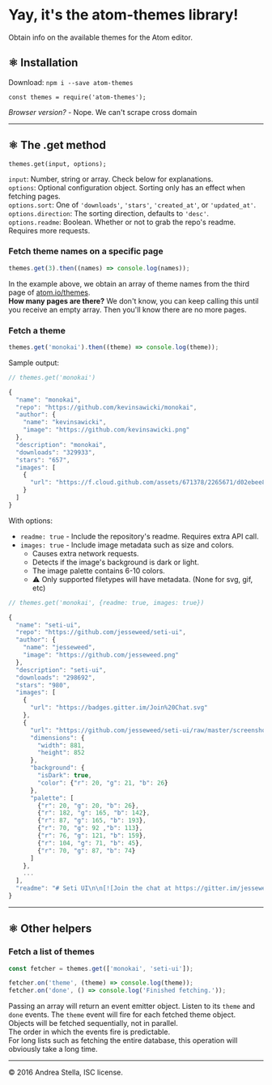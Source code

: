 # Yay, it's the atom-themes library!
Obtain info on the available themes for the Atom editor.

## ⚛ Installation
Download: ``` npm i --save atom-themes ```
```
const themes = require('atom-themes');
```

*Browser version?* -  Nope. We can't scrape cross domain

---

## ⚛ The .get method
```
themes.get(input, options);
```
`input`: Number, string or array. Check below for explanations.  
`options`: Optional configuration object. Sorting only has an effect when fetching pages.  
`options.sort`: One of `'downloads'`, `'stars'`, `'created_at'`, or `'updated_at'`.  
`options.direction`: The sorting direction, defaults to `'desc'`.
`options.readme`: Boolean. Whether or not to grab the repo's readme. Requires more requests.

### Fetch theme names on a specific page
```js
themes.get(3).then((names) => console.log(names));
```
In the example above, we obtain an array of theme names from the third page of [atom.io/themes](https://atom.io/themes/).   
**How many pages are there?** We don't know, you can keep calling this until you receive an empty array. Then you'll know there are no more pages.

### Fetch a theme
```js
themes.get('monokai').then((theme) => console.log(theme));
```

Sample output:
```js
// themes.get('monokai')

{
  "name": "monokai",
  "repo": "https://github.com/kevinsawicki/monokai",
  "author": {
    "name": "kevinsawicki",
    "image": "https://github.com/kevinsawicki.png"
  },
  "description": "monokai",
  "downloads": "329933",
  "stars": "657",
  "images": [
    {
      "url": "https://f.cloud.github.com/assets/671378/2265671/d02ebee8-9e85-11e3-9b8c-12b2cb7015e3.png"
    }
  ]
}

```

With options:  
- `readme: true` - Include the repository's readme. Requires extra API call.
- `images: true` - Include image metadata such as size and colors.
  - Causes extra network requests.
  - Detects if the image's background is dark or light.
  - The image palette contains 6-10 colors.
  - :warning: Only supported filetypes will have metadata. (None for svg, gif, etc)


```js
// themes.get('monokai', {readme: true, images: true})

{
  "name": "seti-ui",
  "repo": "https://github.com/jesseweed/seti-ui",
  "author": {
    "name": "jesseweed",
    "image": "https://github.com/jesseweed.png"
  },
  "description": "seti-ui",
  "downloads": "298692",
  "stars": "980",
  "images": [
    {
      "url": "https://badges.gitter.im/Join%20Chat.svg"
    },
    {
      "url": "https://github.com/jesseweed/seti-ui/raw/master/screenshot.png",
      "dimensions": {
        "width": 881,
        "height": 852
      },
      "background": {
        "isDark": true,
        "color": {"r": 20, "g": 21, "b": 26}
      },
      "palette": [
        {"r": 20, "g": 20, "b": 26},
        {"r": 182, "g": 165, "b": 142},
        {"r": 87, "g": 165, "b": 193},
        {"r": 70, "g": 92 ,"b": 113},
        {"r": 76, "g": 121, "b": 159},
        {"r": 104, "g": 71, "b": 45},
        {"r": 70, "g": 87, "b": 74}
      ]
    },
    ...
  ],
  "readme": "# Seti UI\n\n[![Join the chat at https://gitter.im/jesseweed/seti-ui](https://badges.gitter.im/Join%20Chat.svg)](https://gitter.im/jesseweed/seti-ui?utm_source=badge&utm_medium=badge&utm_campaign=pr-badge&utm_content=badge)\n\nA dark colored UI theme for Atom with custom file icons. [Seti Syntax](https://atom.io/themes/seti-syntax) also available.\n\n![Screenshot](https://github.com/jesseweed/seti-ui/raw/master/screenshot.png)\n\n\n### Custom App Icons\n[ ![Screenshot](https://github.com/jesseweed/seti-syntax/raw/master/_icons/circular/circular-128x128.png) ](https://github.com/jesseweed/seti-syntax/tree/master/_icons/circular)\n[ ![Screenshot](https://github.com/jesseweed/seti-syntax/raw/master/_icons/rounded/rounded-128x128.png) ](https://github.com/jesseweed/seti-syntax/tree/master/_icons/rounded/)\n[ ![Screenshot](https://github.com/jesseweed/seti-syntax/raw/master/_icons/squared/squared-128x128.png) ](https://github.com/jesseweed/seti-syntax/tree/master/_icons/squared/)\n\n### Installation\n\n#### Atom Package Manager (APM)\n```bash\napm install seti-ui\n```\n\n#### Git clone\n```bash\ncd ~/.atom/packages\ngit clone https://github.com/jesseweed/seti-ui --depth=1\n```\n\n### Currently Supported File Icons\n* Bower\n* Coffescript\n* CSS\n* EJS\n* Favicon\n* Go\n* Grunt\n* Gulp\n* Handlebars\n* HTML\n* Image\n* Jade\n* Javascript\n* JSON\n* Julia\n* Less\n* LICENSE\n* Markdown\n* Mustache\n* PHP\n* Procfile\n* Python\n* React\n* Ruby\n* Sass\n* Stache\n* Stylus\n* Text\n* Typescript\n* XML\n* YML\n"
}

```

---

## ⚛ Other helpers

### Fetch a list of themes
```js
const fetcher = themes.get(['monokai', 'seti-ui']);

fetcher.on('theme', (theme) => console.log(theme));
fetcher.on('done', () => console.log('Finished fetching.'));
```
Passing an array will return an event emitter object. Listen to its `theme` and `done` events. The `theme` event will fire for each fetched theme object.  
Objects will be fetched sequentially, not in parallel.  
The order in which the events fire is predictable.  
For long lists such as fetching the entire database, this operation will obviously take a long time.

---

© 2016 Andrea Stella, ISC license.